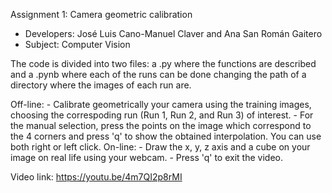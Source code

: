 Assignment 1: Camera geometric calibration 
 - Developers: José Luis Cano-Manuel Claver and Ana San Román Gaitero 
 - Subject: Computer Vision 

The code is divided into two files: a .py where the functions are described and a .pynb where
each of the runs can be done changing the path of a directory where the images of each run are.

Off-line: 
	- Calibrate geometrically your camera using the training images, choosing the correspoding
        run (Run 1, Run 2, and Run 3) of interest.
	- For the manual selection, press the points on the image which correspond to the 4 corners
	and press 'q' to show the obtained interpolation. You can use both right or left click.
On-line:
	- Draw the x, y, z axis and a cube on your image on real life using your webcam. 
	- Press 'q' to exit the video.

Video link: https://youtu.be/4m7QI2p8rMI
